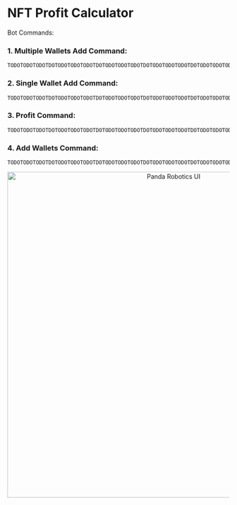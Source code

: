 

# NFT Profit Calculator

Bot Commands:

### 1. Multiple Wallets Add Command:
    TODOTODOTODOTDOTODOTODOTODOTDOTODOTODOTODOTDOTODOTODOTODOTDOTODOTODOTODOTDOTODOTODOTODOTDO

### 2. Single Wallet Add Command:
    TODOTODOTODOTDOTODOTODOTODOTDOTODOTODOTODOTDOTODOTODOTODOTDOTODOTODOTODOTDOTODOTODOTODOTDO

### 3. Profit Command:
    TODOTODOTODOTDOTODOTODOTODOTDOTODOTODOTODOTDOTODOTODOTODOTDOTODOTODOTODOTDOTODOTODOTODOTDO

### 4. Add Wallets Command:
    TODOTODOTODOTDOTODOTODOTODOTDOTODOTODOTODOTDOTODOTODOTODOTDOTODOTODOTODOTDOTODOTODOTODOTDO


<p align="center">
  <img src="https://i.imgur.com/T6SaRqm.png" alt="Panda Robotics UI" width="738">
</p>
